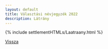 ```yaml
---
layout: default
title: Választási névjegyzék 2022
description: Látrány
---
```


{% include settlementHTMLs/Laatraany.html %}

[Vissza](../)